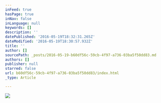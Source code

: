 ```yaml
---
inFeed: true
hasPage: true
inNav: false
inLanguage: null
keywords: []
description: ''
datePublished: '2016-05-19T18:32:31.265Z'
dateModified: '2016-05-19T18:30:57.932Z'
title: ''
author: []
sourcePath: _posts/2016-05-19-b60df56c-59cb-4f97-a736-03ba5f50dd83.md
authors: []
publisher: null
starred: false
url: b60df56c-59cb-4f97-a736-03ba5f50dd83/index.html
_type: Article

---
```

![](https://the-grid-user-content.s3-us-west-2.amazonaws.com/bf7eaf34-f349-4925-b4d5-3e670e55b573.jpg)